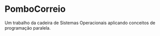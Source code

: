 # PomboCorreio
Um trabalho da cadeira de Sistemas Operacionais aplicando conceitos de programação paralela.
